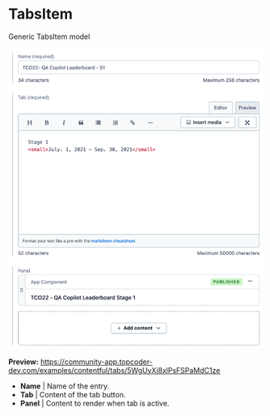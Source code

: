 # TabsItem

Generic TabsItem model

![screenshot](./pics/TabsItem/screenshot.png)

**Preview:** https://community-app.topcoder-dev.com/examples/contentful/tabs/5WgUyXj8xlPsFSPaMdC1ze

- **Name** | Name of the entry.
- **Tab** | Content of the tab button.
- **Panel** | Content to render when tab is active.
